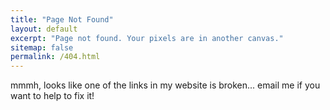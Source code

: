 ```yaml
---
title: "Page Not Found"
layout: default
excerpt: "Page not found. Your pixels are in another canvas."
sitemap: false
permalink: /404.html
---
```


mmmh, looks like one of the links in my website is broken... email me if you want to help to fix it!
